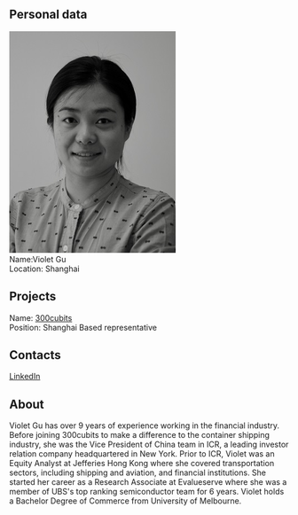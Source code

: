 ## Personal data
![Violet Gu photo](../people/photo/violet_gu.jpg)  
Name:Violet Gu  
Location: Shanghai
## Projects 
Name: [300cubits](../projects/300cubits.md)  
Position: Shanghai Based representative
## Contacts
[LinkedIn](https://www.linkedin.com/in/violet-gu-509b225a/)  

## About
Violet Gu has over 9 years of experience working in the financial industry. Before joining 300cubits to make a difference to the container shipping industry, she was the Vice President of China team in ICR, a leading investor relation company headquartered in New York. Prior to ICR, Violet was an Equity Analyst at Jefferies Hong Kong where she covered transportation sectors, including shipping and aviation, and financial institutions. She started her career as a Research Associate at Evalueserve where she was a member of UBS's top ranking semiconductor team for 6 years. Violet holds a Bachelor Degree of Commerce from University of Melbourne. 
